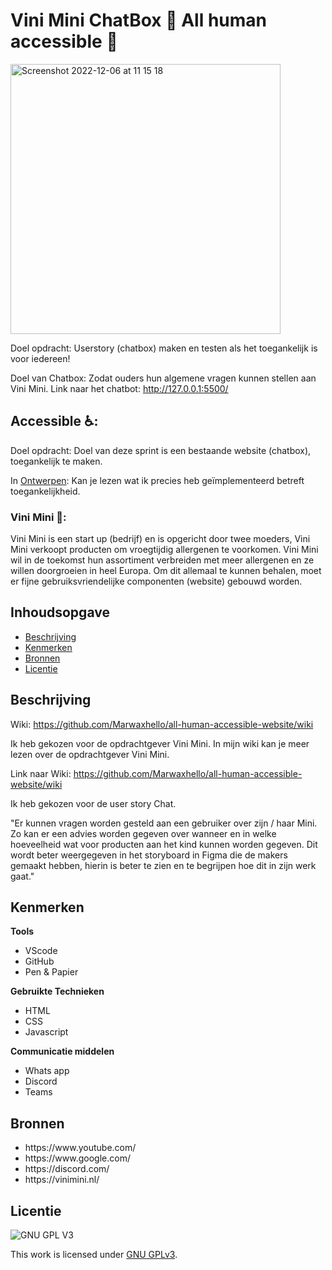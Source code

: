 

# Vini Mini ChatBox 🥜 All human accessible 🦾

<img width="432" alt="Screenshot 2022-12-06 at 11 15 18" src="https://user-images.githubusercontent.com/112861555/205893518-0af6f1b1-95e8-4092-9830-bfced0dcb394.png">

Doel opdracht: Userstory (chatbox) maken en testen als het toegankelijk is voor iedereen!

Doel van Chatbox: Zodat ouders hun algemene vragen kunnen stellen aan Vini Mini.
Link naar het chatbot: http://127.0.0.1:5500/

## Accessible ♿:

Doel opdracht: Doel van deze sprint is een bestaande website (chatbox), toegankelijk te maken.

In [Ontwerpen](https://github.com/Marwaxhello/all-human-accessible-website/wiki/Ontwerpen%E2%9C%8F%EF%B8%8F): Kan je lezen wat ik precies heb geïmplementeerd betreft toegankelijkheid.

### Vini Mini 🥜:

Vini Mini is een start up (bedrijf) en is opgericht door twee moeders, Vini Mini verkoopt producten om vroegtijdig allergenen te voorkomen.  Vini Mini wil in de toekomst hun assortiment verbreiden met meer allergenen en ze willen doorgroeien in heel Europa. Om dit allemaal te kunnen behalen, moet er fijne gebruiksvriendelijke componenten (website) gebouwd worden.


## Inhoudsopgave

  * [Beschrijving](#beschrijving)
  * [Kenmerken](#kenmerken)
  * [Bronnen](#bronnen)
  * [Licentie](#licentie)

## Beschrijving
Wiki: https://github.com/Marwaxhello/all-human-accessible-website/wiki

Ik heb gekozen voor de opdrachtgever Vini Mini. In mijn wiki kan je meer lezen over de opdrachtgever Vini Mini.

Link naar Wiki: https://github.com/Marwaxhello/all-human-accessible-website/wiki

Ik heb gekozen voor de user story Chat.

"Er kunnen vragen worden gesteld aan een gebruiker over zijn / haar Mini. Zo kan er een
advies worden gegeven over wanneer en in welke hoeveelheid wat voor producten aan het
kind kunnen worden gegeven. Dit wordt beter weergegeven in het storyboard in Figma die de
makers gemaakt hebben, hierin is beter te zien en te begrijpen hoe dit in zijn werk gaat."

## Kenmerken

<strong>Tools</strong>

<ul>
  <li>VScode</li>
  <li>GitHub</li>
  <li>Pen & Papier</li>
</ul>


<strong>Gebruikte Technieken</strong>

<ul>
  <li>HTML</li>
  <li>CSS</li>
  <li>Javascript</li>
</ul>


<strong>Communicatie middelen</strong>

<ul>
  <li>Whats app</li>
  <li>Discord</li>
  <li>Teams</li>
</ul>


## Bronnen

<ul>
  <li>https://www.youtube.com/</li>
  <li>https://www.google.com/</li>
  <li>https://discord.com/</li>
   <li>https://vinimini.nl/</li>
</ul>

## Licentie

![GNU GPL V3](https://www.gnu.org/graphics/gplv3-127x51.png)

This work is licensed under [GNU GPLv3](./LICENSE).

